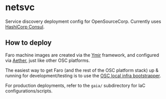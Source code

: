 netsvc
====

Service discovery deployment config for OpenSourceCorp. Currently uses
[HashiCorp Consul](https://www.consul.io).

How to deploy
-------------

Faro machine images are created via the [Ymir](../imgbuilder) framework, and
configured via [Aether](../configmgmt), just like other OSC platforms.

The easiest way to get Faro (and the rest of the OSC platform stack) up &
running for development/testing is to use the [OSC local infra
bootstrapper](../bootstrapper).

For production deployments, refer to the `gaia/` subdirectory for IaC
configurations/scripts.
